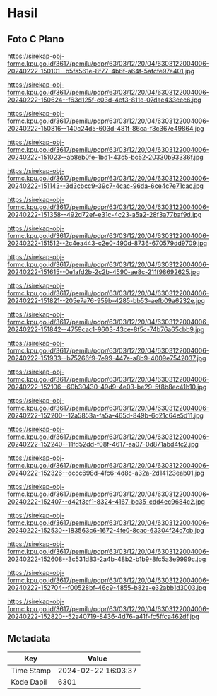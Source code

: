 # Hasil

## Foto C Plano

https://sirekap-obj-formc.kpu.go.id/3617/pemilu/pdpr/63/03/12/20/04/6303122004006-20240222-150101--b5fa561e-8f77-4b6f-a64f-5afcfe97e401.jpg

https://sirekap-obj-formc.kpu.go.id/3617/pemilu/pdpr/63/03/12/20/04/6303122004006-20240222-150624--f63d125f-c03d-4ef3-811e-07dae433eec6.jpg

https://sirekap-obj-formc.kpu.go.id/3617/pemilu/pdpr/63/03/12/20/04/6303122004006-20240222-150816--140c24d5-603d-481f-86ca-f3c367e49864.jpg

https://sirekap-obj-formc.kpu.go.id/3617/pemilu/pdpr/63/03/12/20/04/6303122004006-20240222-151023--ab8eb0fe-1bd1-43c5-bc52-20330b93336f.jpg

https://sirekap-obj-formc.kpu.go.id/3617/pemilu/pdpr/63/03/12/20/04/6303122004006-20240222-151143--3d3cbcc9-39c7-4cac-96da-6ce4c7e71cac.jpg

https://sirekap-obj-formc.kpu.go.id/3617/pemilu/pdpr/63/03/12/20/04/6303122004006-20240222-151358--492d72ef-e31c-4c23-a5a2-28f3a77baf9d.jpg

https://sirekap-obj-formc.kpu.go.id/3617/pemilu/pdpr/63/03/12/20/04/6303122004006-20240222-151512--2c4ea443-c2e0-490d-8736-670579dd9709.jpg

https://sirekap-obj-formc.kpu.go.id/3617/pemilu/pdpr/63/03/12/20/04/6303122004006-20240222-151615--0e1afd2b-2c2b-4590-ae8c-211f98692625.jpg

https://sirekap-obj-formc.kpu.go.id/3617/pemilu/pdpr/63/03/12/20/04/6303122004006-20240222-151821--205e7a76-959b-4285-bb53-aefb09a6232e.jpg

https://sirekap-obj-formc.kpu.go.id/3617/pemilu/pdpr/63/03/12/20/04/6303122004006-20240222-151842--4759cac1-9603-43ce-8f5c-74b76a65cbb9.jpg

https://sirekap-obj-formc.kpu.go.id/3617/pemilu/pdpr/63/03/12/20/04/6303122004006-20240222-151933--b75266f9-7e99-447e-a8b9-4009e7542037.jpg

https://sirekap-obj-formc.kpu.go.id/3617/pemilu/pdpr/63/03/12/20/04/6303122004006-20240222-152106--60b30430-49d9-4e03-be29-5f8b8ec41b10.jpg

https://sirekap-obj-formc.kpu.go.id/3617/pemilu/pdpr/63/03/12/20/04/6303122004006-20240222-152200--12a5853a-fa5a-465d-849b-6d21c64e5d11.jpg

https://sirekap-obj-formc.kpu.go.id/3617/pemilu/pdpr/63/03/12/20/04/6303122004006-20240222-152240--11fd52dd-f08f-4617-aa07-0d871abd4fc2.jpg

https://sirekap-obj-formc.kpu.go.id/3617/pemilu/pdpr/63/03/12/20/04/6303122004006-20240222-152326--dccc698d-4fc6-4d8c-a32a-2d14123eab01.jpg

https://sirekap-obj-formc.kpu.go.id/3617/pemilu/pdpr/63/03/12/20/04/6303122004006-20240222-152407--d42f3ef1-8324-4167-bc35-cdd4ec9684c2.jpg

https://sirekap-obj-formc.kpu.go.id/3617/pemilu/pdpr/63/03/12/20/04/6303122004006-20240222-152530--183563c6-1672-4fe0-8cac-63304f24c7cb.jpg

https://sirekap-obj-formc.kpu.go.id/3617/pemilu/pdpr/63/03/12/20/04/6303122004006-20240222-152608--3c531d83-2a4b-48b2-b1b9-8fc5a3e9999c.jpg

https://sirekap-obj-formc.kpu.go.id/3617/pemilu/pdpr/63/03/12/20/04/6303122004006-20240222-152704--f00528bf-46c9-4855-b82a-e32abb1d3003.jpg

https://sirekap-obj-formc.kpu.go.id/3617/pemilu/pdpr/63/03/12/20/04/6303122004006-20240222-152820--52a40719-8436-4d76-a41f-fc5ffca462df.jpg


## Metadata

| Key        | Value               |
| ---------- | ------------------- |
| Time Stamp | 2024-02-22 16:03:37 |
| Kode Dapil | 6301                |



